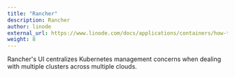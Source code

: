 ```yaml
---
title: "Rancher"
description: Rancher
author: linode
external_url: https://www.linode.com/docs/applications/containers/how-to-deploy-apps-with-rancher/
weight: 8
---
```


Rancher's UI centralizes Kubernetes management concerns when dealing with multiple clusters across multiple clouds.
